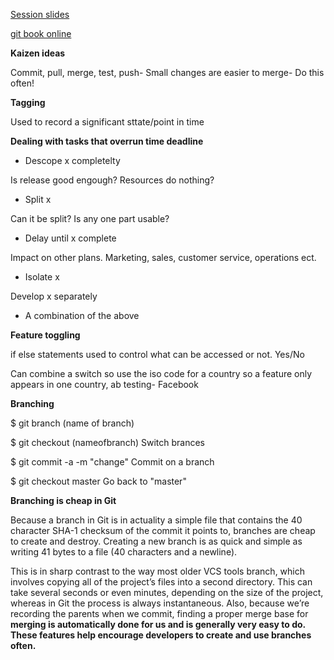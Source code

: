 [Session slides](https://learningcentral.cf.ac.uk/webapps/blackboard/execute/content/file?cmd=view&content_id=_4539349_1&course_id=_381772_1)

[git book online](https://git-scm.com/book/en/v2)

**Kaizen ideas**

Commit, pull, merge, test, push- Small changes are easier to merge- Do this often!

**Tagging**

Used to record a significant sttate/point in time

**Dealing with tasks that overrun time deadline**

- Descope x completelty

Is release good engough? Resources do nothing?

- Split x

Can it be split? Is any one part usable?

- Delay until x complete

Impact on other plans. Marketing, sales, customer service, operations ect.

- Isolate x

Develop x separately

- A combination of the above

**Feature toggling**

if else statements used to control what can be accessed or not. Yes/No

Can combine a switch so use the iso code for a country so a feature only appears in one country, ab testing- Facebook

**Branching**

$ git branch (name of branch)

$ git checkout (nameofbranch)     Switch brances

$ git commit -a -m "change"       Commit on a branch

$ git checkout master      Go back to "master"

**Branching is cheap in Git**

Because a branch in Git is in actuality a simple file that contains the 40
character SHA-1 checksum of the commit it points to, branches are
cheap to create and destroy. Creating a new branch is as quick and
simple as writing 41 bytes to a file (40 characters and a newline).


This is in sharp contrast to the way most older VCS tools branch, which
involves copying all of the project’s files into a second directory. This can
take several seconds or even minutes, depending on the size of the
project, whereas in Git the process is always instantaneous. Also,
because we’re recording the parents when we commit, finding a proper
merge base for **merging is automatically done for us and is generally
very easy to do. These features help encourage developers to
create and use branches often.**

